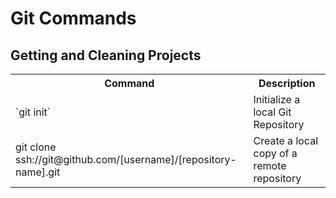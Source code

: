 # Git Commands

## Getting and Cleaning Projects
<table>
<tr>
<th>Command</th>
<th>Description</th>
</tr>
<tr>
<td>`git init`</td>
<td>Initialize a local Git Repository</td>
</tr>
<tr>
<td>git clone ssh://git@github.com/[username]/[repository-name].git</td>
<td>Create a local copy of a remote repository</td>
</tr>
</tables>
